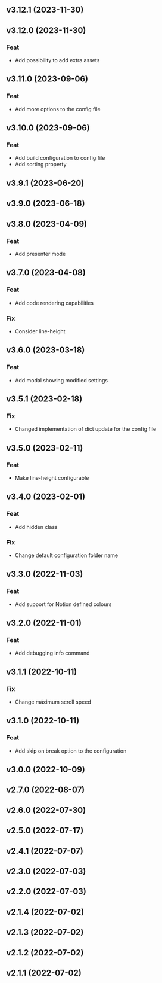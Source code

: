 ## v3.12.1 (2023-11-30)

## v3.12.0 (2023-11-30)

### Feat

- Add possibility to add extra assets

## v3.11.0 (2023-09-06)

### Feat

- Add more options to the config file

## v3.10.0 (2023-09-06)

### Feat

- Add build configuration to config file
- Add sorting property

## v3.9.1 (2023-06-20)

## v3.9.0 (2023-06-18)

## v3.8.0 (2023-04-09)

### Feat

- Add presenter mode

## v3.7.0 (2023-04-08)

### Feat

- Add code rendering capabilities

### Fix

- Consider line-height

## v3.6.0 (2023-03-18)

### Feat

- Add modal showing modified settings

## v3.5.1 (2023-02-18)

### Fix

- Changed implementation of dict update for the config file

## v3.5.0 (2023-02-11)

### Feat

- Make line-height configurable

## v3.4.0 (2023-02-01)

### Feat

- Add hidden class

### Fix

- Change default configuration folder name

## v3.3.0 (2022-11-03)

### Feat

- Add support for Notion defined colours

## v3.2.0 (2022-11-01)

### Feat

- Add debugging info command

## v3.1.1 (2022-10-11)

### Fix

- Change máximum scroll speed

## v3.1.0 (2022-10-11)

### Feat

- Add skip on break option to the configuration

## v3.0.0 (2022-10-09)

## v2.7.0 (2022-08-07)

## v2.6.0 (2022-07-30)

## v2.5.0 (2022-07-17)

## v2.4.1 (2022-07-07)

## v2.3.0 (2022-07-03)

## v2.2.0 (2022-07-03)

## v2.1.4 (2022-07-02)

## v2.1.3 (2022-07-02)

## v2.1.2 (2022-07-02)

## v2.1.1 (2022-07-02)
